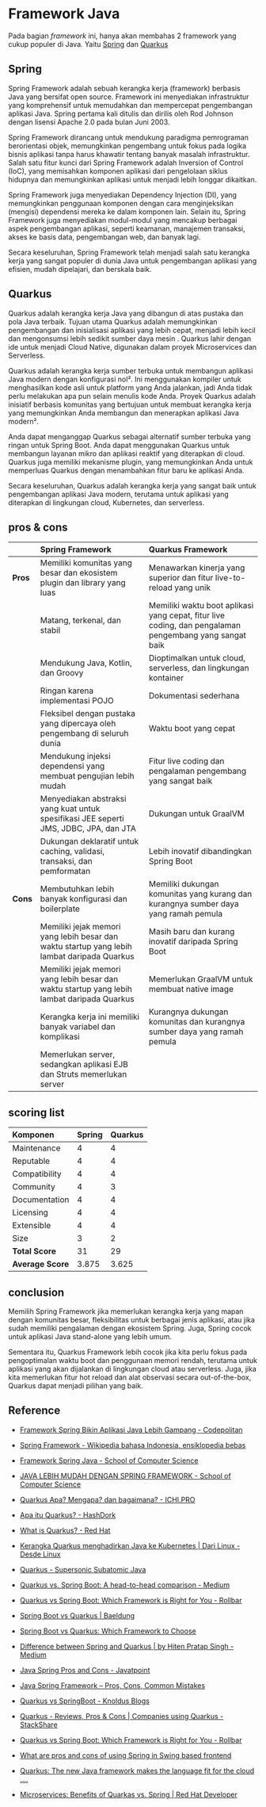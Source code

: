 # Framework Java

Pada bagian *framework* ini, hanya akan membahas 2 framework yang cukup populer di Java. Yaitu [Spring](https://spring.io/) dan [Quarkus](https://quarkus.io/)

## Spring

Spring Framework adalah sebuah kerangka kerja (framework) berbasis Java yang bersifat open source. Framework ini menyediakan infrastruktur yang komprehensif untuk memudahkan dan mempercepat pengembangan aplikasi Java. Spring pertama kali ditulis dan dirilis oleh Rod Johnson dengan lisensi Apache 2.0 pada bulan Juni 2003.

Spring Framework dirancang untuk mendukung paradigma pemrograman berorientasi objek, memungkinkan pengembang untuk fokus pada logika bisnis aplikasi tanpa harus khawatir tentang banyak masalah infrastruktur. Salah satu fitur kunci dari Spring Framework adalah Inversion of Control (IoC), yang memisahkan komponen aplikasi dari pengelolaan siklus hidupnya dan memungkinkan aplikasi untuk menjadi lebih longgar dikaitkan.

Spring Framework juga menyediakan Dependency Injection (DI), yang memungkinkan penggunaan komponen dengan cara menginjeksikan (mengisi) dependensi mereka ke dalam komponen lain. Selain itu, Spring Framework juga menyediakan modul-modul yang mencakup berbagai aspek pengembangan aplikasi, seperti keamanan, manajemen transaksi, akses ke basis data, pengembangan web, dan banyak lagi.

Secara keseluruhan, Spring Framework telah menjadi salah satu kerangka kerja yang sangat populer di dunia Java untuk pengembangan aplikasi yang efisien, mudah dipelajari, dan berskala baik.

## Quarkus

Quarkus adalah kerangka kerja Java yang dibangun di atas pustaka dan pola Java terbaik. Tujuan utama Quarkus adalah memungkinkan pengembangan dan inisialisasi aplikasi yang lebih cepat, menjadi lebih kecil dan mengonsumsi lebih sedikit sumber daya mesin  . Quarkus lahir dengan ide untuk menjadi Cloud Native, digunakan dalam proyek Microservices dan Serverless.

Quarkus adalah kerangka kerja sumber terbuka untuk membangun aplikasi Java modern dengan konfigurasi nol². Ini menggunakan kompiler untuk menghasilkan kode asli untuk platform yang Anda jalankan, jadi Anda tidak perlu melakukan apa pun selain menulis kode Anda. Proyek Quarkus adalah inisiatif berbasis komunitas yang bertujuan untuk membuat kerangka kerja yang memungkinkan Anda membangun dan menerapkan aplikasi Java modern².

Anda dapat menganggap Quarkus sebagai alternatif sumber terbuka yang ringan untuk Spring Boot. Anda dapat menggunakan Quarkus untuk membangun layanan mikro dan aplikasi reaktif yang diterapkan di cloud. Quarkus juga memiliki mekanisme plugin, yang memungkinkan Anda untuk memperluas Quarkus dengan menambahkan fitur baru ke aplikasi Anda.

Secara keseluruhan, Quarkus adalah kerangka kerja yang sangat baik untuk pengembangan aplikasi Java modern, terutama untuk aplikasi yang diterapkan di lingkungan cloud, Kubernetes, dan serverless.

## pros & cons

|          | Spring Framework | Quarkus Framework |
| :------- | :--------------- | :---------------- |
| **Pros** | Memiliki komunitas yang besar dan ekosistem plugin dan library yang luas | Menawarkan kinerja yang superior dan fitur live-to-reload yang unik |
|          | Matang, terkenal, dan stabil | Memiliki waktu boot aplikasi yang cepat, fitur live coding, dan pengalaman pengembang yang sangat baik |
|          | Mendukung Java, Kotlin, dan Groovy | Dioptimalkan untuk cloud, serverless, dan lingkungan kontainer |
|  | Ringan karena implementasi POJO | Dokumentasi sederhana |
|  | Fleksibel dengan pustaka yang dipercaya oleh pengembang di seluruh dunia | Waktu boot yang cepat |
|  | Mendukung injeksi dependensi yang membuat pengujian lebih mudah | Fitur live coding dan pengalaman pengembang yang sangat baik |
|  | Menyediakan abstraksi yang kuat untuk spesifikasi JEE seperti JMS, JDBC, JPA, dan JTA | Dukungan untuk GraalVM |
|  | Dukungan deklaratif untuk caching, validasi, transaksi, dan pemformatan | Lebih inovatif dibandingkan Spring Boot |
| **Cons** | Membutuhkan lebih banyak konfigurasi dan boilerplate | Memiliki dukungan komunitas yang kurang dan kurangnya sumber daya yang ramah pemula |
|          | Memiliki jejak memori yang lebih besar dan waktu startup yang lebih lambat daripada Quarkus | Masih baru dan kurang inovatif daripada Spring Boot |
|          | Memiliki jejak memori yang lebih besar dan waktu startup yang lebih lambat daripada Quarkus | Memerlukan GraalVM untuk membuat native image |
|  | Kerangka kerja ini memiliki banyak variabel dan komplikasi | Kurangnya dukungan komunitas dan kurangnya sumber daya yang ramah pemula |
|  | Memerlukan server, sedangkan aplikasi EJB dan Struts memerlukan server |  |


## scoring list

| Komponen          | Spring | Quarkus |
| :---------------- | :----- | :------ |
| Maintenance       | 4      | 4       |
| Reputable         | 4      | 4       |
| Compatibility     | 4      | 4       |
| Community         | 4      | 3       |
| Documentation     | 4      | 4       |
| Licensing         | 4      | 4       |
| Extensible        | 4      | 4       |
| Size              | 3      | 2       |
| **Total Score**   | 31     | 29      |
| **Average Score** | 3.875  | 3.625   |

## conclusion

Memilih Spring Framework jika memerlukan kerangka kerja yang mapan dengan komunitas besar, fleksibilitas untuk berbagai jenis aplikasi, atau jika sudah memiliki pengalaman dengan ekosistem Spring. Juga, Spring cocok untuk aplikasi Java stand-alone yang lebih umum.

Sementara itu, Quarkus Framework lebih cocok jika kita perlu fokus pada pengoptimalan waktu boot dan penggunaan memori rendah, terutama untuk aplikasi yang akan dijalankan di lingkungan cloud atau serverless. Juga, jika kita memerlukan fitur hot reload dan alat observasi secara out-of-the-box, Quarkus dapat menjadi pilihan yang baik.

## Reference

- [Framework Spring Bikin Aplikasi Java Lebih Gampang - Codepolitan](https://www.codepolitan.com/blog/framework-spring.)

- [Spring Framework - Wikipedia bahasa Indonesia, ensiklopedia bebas](https://id.wikipedia.org/wiki/Spring_Framework)

- [Framework Spring Java - School of Computer Science](https://socs.binus.ac.id/2017/10/04/framework-spring-java/)

- [JAVA LEBIH MUDAH DENGAN SPRING FRAMEWORK - School of Computer Science](https://socs.binus.ac.id/2018/12/06/java-lebih-mudah-dengan-spring-framework/)

- [Quarkus Apa? Mengapa? dan bagaimana? - ICHI.PRO](https://ichi.pro/id/quarkus-apa-mengapa-dan-bagaimana-19017280308335.)

- [Apa itu Quarkus? - HashDork](https://hashdork.com/id/kuarkus/)

- [What is Quarkus? - Red Hat](https://www.redhat.com/en/topics/cloud-native-apps/what-is-quarkus)

- [Kerangka Quarkus menghadirkan Java ke Kubernetes | Dari Linux - Desde Linux](https://blog.desdelinux.net/id/kerangka-kerja-quarkus-membawa-java-ke-kubernetes/)

- [Quarkus - Supersonic Subatomic Java](https://quarkus.io)

- [Quarkus vs. Spring Boot: A head-to-head comparison - Medium](https://medium.com/@samuelcatalano/quarkus-vs-spring-boot-a-head-to-head-comparison-3b9502c0a345)

- [Quarkus vs Spring Boot: Which Framework is Right for You - Rollbar](https://rollbar.com/blog/quarkus-vs-spring-boot/)

- [Spring Boot vs Quarkus | Baeldung](https://www.baeldung.com/spring-boot-vs-quarkus.)


- [Spring Boot vs Quarkus: Which Framework to Choose](https://maddevs.io/blog/spring-boot-vs-quarkus/)


- [Difference between Spring and Quarkus | by Hiten Pratap Singh - Medium](https://medium.com/hprog99/difference-between-spring-and-quarkus-bc55d7ad2c80.)

- [Java Spring Pros and Cons - Javatpoint](https://www.javatpoint.com/java-spring-pros-and-cons)

- [Java Spring Framework – Pros, Cons, Common Mistakes](https://skywell.software/blog/java-spring-framework-pros-cons-mistakes/)

- [Quarkus vs SpringBoot - Knoldus Blogs](https://blog.knoldus.com/quarkus-vs-springboot/)

- [Quarkus - Reviews, Pros & Cons | Companies using Quarkus - StackShare](https://stackshare.io/quarkus)

- [Quarkus vs Spring Boot: Which Framework is Right for You - Rollbar](https://rollbar.com/blog/quarkus-vs-spring-boot/)

- [What are pros and cons of using Spring in Swing based frontend](https://stackoverflow.com/questions/5325690/what-are-pros-and-cons-of-using-spring-in-swing-based-frontend)

- [Quarkus: The new Java framework makes the language fit for the cloud ....](https://www.ionos.com/digitalguide/server/configuration/what-is-quarkus/)

- [Microservices: Benefits of Quarkas vs. Spring | Red Hat Developer](https://developers.redhat.com/articles/2021/08/31/why-should-i-choose-quarkus-over-spring-my-microservices)